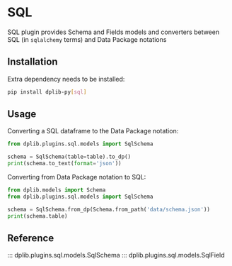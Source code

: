 # SQL

SQL plugin provides Schema and Fields models and converters between SQL (in `sqlalchemy` terms) and Data Package notations

## Installation

Extra dependency needs to be installed:

```bash
pip install dplib-py[sql]
```

## Usage

Converting a SQL dataframe to the Data Package notation:

```python
from dplib.plugins.sql.models import SqlSchema

schema = SqlSchema(table=table).to_dp()
print(schema.to_text(format='json'))
```

Converting from Data Package notation to SQL:

```python
from dplib.models import Schema
from dplib.plugins.sql.models import SqlSchema

schema = SqlSchema.from_dp(Schema.from_path('data/schema.json'))
print(schema.table)
```

## Reference

::: dplib.plugins.sql.models.SqlSchema
::: dplib.plugins.sql.models.SqlField
